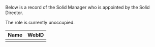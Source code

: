 Below is a record of the Solid Manager who is appointed by the Solid Director.

The role is currently unoccupied.

| Name      | WebID      |
| --------- | ---------- |
| |  |
